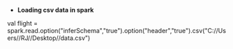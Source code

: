 * **Loading csv data in spark**

val flight = spark.read.option("inferSchema","true").option("header","true").csv("C://Users//RJ//Desktop//data.csv")
